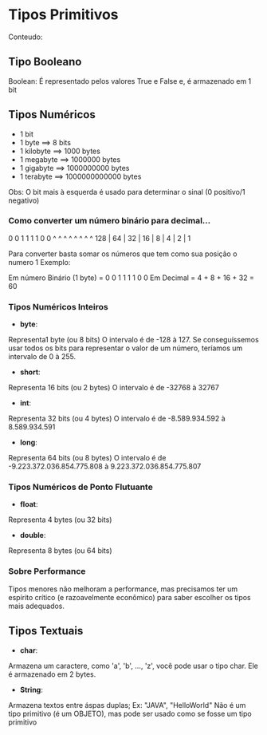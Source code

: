 # Tipos Primitivos 

Conteudo: 


## Tipo Booleano
Boolean: É representado pelos valores True e False e, é armazenado em 1 bit

## Tipos Numéricos

 - 1 bit
 - 1 byte ==> 8 bits
 - 1 kilobyte ==> 1000 bytes
 - 1 megabyte ==> 1000000 bytes
 - 1 gigabyte ==> 1000000000 bytes
 - 1 terabyte ==> 1000000000000 bytes
 
 Obs: O bit mais à esquerda é usado para determinar o sinal (0 positivo/1 negativo)
 

### Como converter um número binário para decimal...

   0        0      1     1     1    1    0     0
   ^        ^      ^     ^     ^    ^    ^    ^
  128   |  64 |   32  |  16 |  8  | 4  | 2 |  1

Para converter basta somar os números que tem como sua posição o numero 1
Exemplo: 

Em número Binário (1 byte) = 0 0 1 1 1 1 0 0 
Em Decimal = 4 + 8 + 16 + 32  = 60 


### Tipos Numéricos Inteiros

- **byte**:

Representa1 byte (ou 8 bits)
O intervalo é de -128 à 127.
Se conseguíssemos usar todos os bits para representar o valor de um número, teríamos um intervalo de 0 à 255.

- **short**:

Representa 16 bits (ou 2 bytes)
O intervalo é de -32768 à 32767


- **int**:

Representa 32 bits (ou 4 bytes)
O intervalo é de -8.589.934.592 à 8.589.934.591

- **long**:

Representa 64 bits (ou 8 bytes)
O intervalo é de -9.223.372.036.854.775.808 à 9.223.372.036.854.775.807


### Tipos Numéricos de Ponto Flutuante

- **float**: 

Representa 4 bytes (ou 32 bits)

- **double**:

Representa 8 bytes (ou 64 bits)


### Sobre Performance

Tipos menores não melhoram a performance, mas precisamos ter um espírito crítico (e razoavelmente econômico) para saber escolher os tipos mais adequados.


## Tipos Textuais

- **char**:

Armazena um caractere, como 'a', 'b', ..., 'z', você pode usar o tipo char. Ele é armazenado em 2 bytes.

- **String**:

Armazena textos entre áspas duplas; Ex: "JAVA", "HelloWorld"
Não é um tipo primitivo (é um OBJETO), mas pode ser usado como se fosse um tipo primitivo

